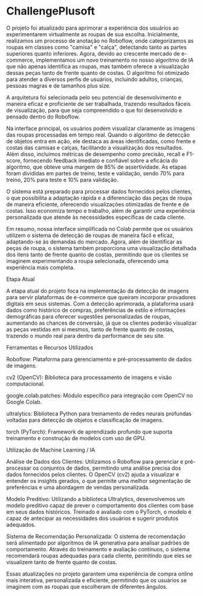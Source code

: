 # ChallengePlusoft

O projeto foi atualizado para aprimorar a experiência dos usuários ao experimentarem virtualmente as roupas de sua escolha. Inicialmente, realizamos um processo de anotação no Roboflow, onde categorizamos as roupas em classes como "camisa" e "calça", detectando tanto as partes superiores quanto inferiores. Agora, devido ao crescente mercado de e-commerce, implementamos um novo treinamento no nosso algoritmo de IA que não apenas identifica as roupas, mas também oferece a visualização dessas peças tanto de frente quanto de costas. O algoritmo foi otimizado para atender a diversos perfis de usuários, incluindo adultos, crianças, pessoas magras e de tamanhos plus size.

A arquitetura foi selecionada pelo seu potencial de desenvolvimento e maneira eficaz e proficiente de ser trabalhada, trazendo resultados fáceis de visualização, para que seja compreendido o que foi desenvolvido e pensado dentro do Roboflow.

Na interface principal, os usuários podem visualizar claramente as imagens das roupas processadas em tempo real. Quando o algoritmo de detecção de objetos entra em ação, ele destaca as áreas identificadas, como frente e costas das camisas e calças, facilitando a visualização dos resultados. Além disso, incluímos métricas de desempenho como precisão, recall e F1-score, fornecendo feedback imediato e confiável sobre a eficácia do algoritmo, que obteve uma margem de 85% de assertividade. As etapas foram divididas em partes de treino, teste e validação, sendo 70% para treino, 20% para teste e 10% para validação.

O sistema está preparado para processar dados fornecidos pelos clientes, o que possibilita a adaptação rápida e a diferenciação das peças de roupa de maneira eficiente, oferecendo visualizações otimizadas de frente e de costas. Isso economiza tempo e trabalho, além de garantir uma experiência personalizada que atende às necessidades específicas de cada cliente.

Em resumo, nossa interface simplificada no Colab permite que os usuários utilizem o sistema de detecção de roupas de maneira fácil e eficaz, adaptando-se às demandas do mercado. Agora, além de identificar as peças de roupa, o sistema também proporciona uma visualização detalhada dos itens tanto de frente quanto de costas, permitindo que os clientes se imaginem experimentando a roupa selecionada, oferecendo uma experiência mais completa.

Etapa Atual

A etapa atual do projeto foca na implementação da detecção de imagens para servir plataformas de e-commerce que queiram incorporar provadores digitais em seus sistemas. Com a detecção aprimorada, a plataforma usará dados como histórico de compras, preferências de estilo e informações demográficas para oferecer sugestões personalizadas de roupas, aumentando as chances de conversão, já que os clientes poderão visualizar as peças vestidas em si mesmos, tanto de frente quanto de costas, trazendo o mundo real para dentro da performance de seu site.

Ferramentas e Recursos Utilizados

Roboflow: Plataforma para gerenciamento e pré-processamento de dados de imagens.

cv2 (OpenCV): Biblioteca para processamento de imagens e visão computacional.

google.colab.patches: Módulo específico para integração com OpenCV no Google Colab.

ultralytics: Biblioteca Python para treinamento de redes neurais profundas voltadas para detecção de objetos e classificação de imagens.

torch (PyTorch): Framework de aprendizado profundo que suporta treinamento e construção de modelos com uso de GPU.

Utilização de Machine Learning / IA

Análise de Dados dos Clientes: Utilizamos o Roboflow para gerenciar e pré-processar os conjuntos de dados, permitindo uma análise precisa dos dados fornecidos pelos clientes. O OpenCV (cv2) ajuda a visualizar e entender os insights gerados, o que permite uma melhor segmentação de preferências e uma abordagem de vendas personalizada.

Modelo Preditivo: Utilizando a biblioteca Ultralytics, desenvolvemos um modelo preditivo capaz de prever o comportamento dos clientes com base em seus dados históricos. Treinado e avaliado com o PyTorch, o modelo é capaz de antecipar as necessidades dos usuários e sugerir produtos adequados.

Sistema de Recomendação Personalizada: O sistema de recomendação será alimentado por algoritmos de IA generativa para analisar padrões de comportamento. Através do treinamento e avaliação contínuos, o sistema recomendará roupas adequadas para cada cliente, permitindo que eles se visualizem tanto de frente quanto de costas.

Essas atualizações no projeto garantem uma experiência de compra online mais interativa, personalizada e eficiente, permitindo que os usuários se imaginem com as roupas que escolheram de diferentes ângulos.
